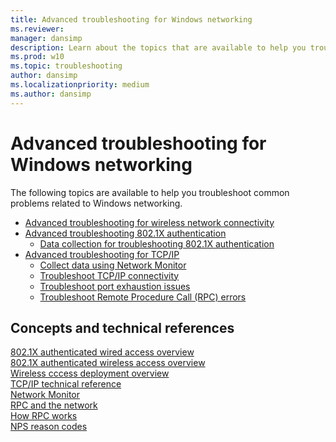 ```yaml
---
title: Advanced troubleshooting for Windows networking
ms.reviewer: 
manager: dansimp
description: Learn about the topics that are available to help you troubleshoot common problems related to Windows networking.
ms.prod: w10
ms.topic: troubleshooting
author: dansimp
ms.localizationpriority: medium
ms.author: dansimp
---
```


# Advanced troubleshooting for Windows networking

The following topics are available to help you troubleshoot common problems related to Windows networking.

- [Advanced troubleshooting for wireless network connectivity](advanced-troubleshooting-wireless-network-connectivity.md)
- [Advanced troubleshooting 802.1X authentication](advanced-troubleshooting-802-authentication.md)
    - [Data collection for troubleshooting 802.1X authentication](data-collection-for-802-authentication.md)
- [Advanced troubleshooting for TCP/IP](troubleshoot-tcpip.md)
    - [Collect data using Network Monitor](troubleshoot-tcpip-netmon.md)
    - [Troubleshoot TCP/IP connectivity](troubleshoot-tcpip-connectivity.md)
    - [Troubleshoot port exhaustion issues](troubleshoot-tcpip-port-exhaust.md)
    - [Troubleshoot Remote Procedure Call (RPC) errors](troubleshoot-tcpip-rpc-errors.md)

## Concepts and technical references

[802.1X authenticated wired access overview](/previous-versions/windows/it-pro/windows-server-2012-R2-and-2012/hh831831(v=ws.11))<br>
[802.1X authenticated wireless access overview](/previous-versions/windows/it-pro/windows-server-2012-R2-and-2012/hh994700(v%3dws.11))<br>
[Wireless cccess deployment overview](/windows-server/networking/core-network-guide/cncg/wireless/b-wireless-access-deploy-overview)<br>
[TCP/IP technical reference](/previous-versions/windows/it-pro/windows-server-2008-R2-and-2008/dd379473(v=ws.10))<br>
[Network Monitor](/windows/desktop/netmon2/network-monitor)<br>
[RPC and the network](/windows/desktop/rpc/rpc-and-the-network)<br>
[How RPC works](/windows/desktop/rpc/how-rpc-works)<br>
[NPS reason codes](/previous-versions/windows/it-pro/windows-server-2008-R2-and-2008/dd197570(v=ws.10))<br>
